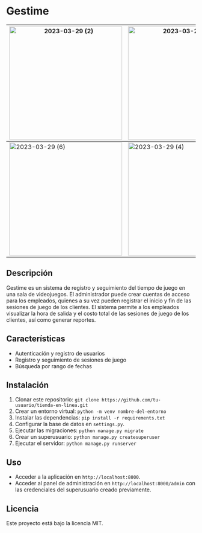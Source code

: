 # Gestime

| <img width="300" alt="2023-03-29 (2)" src="https://user-images.githubusercontent.com/86686071/228690064-8c6c77d1-3756-4de4-b14b-23a52d9110bb.png"> | <img width="300" alt="2023-03-29 (5)" src="https://user-images.githubusercontent.com/86686071/228690380-31bd6940-ce3c-492c-8b94-3ace5facb65a.png"> |
| --- | --- |
| <img width="300" alt="2023-03-29 (6)" src="https://user-images.githubusercontent.com/86686071/228690318-4e69b3c8-1af9-43a1-92e9-c7d66f49cef4.png"> | <img width="300" alt="2023-03-29 (4)" src="https://user-images.githubusercontent.com/86686071/228690343-f0a0fe5e-7037-4d9e-b35a-1ca714d55f09.png"> |

## Descripción

Gestime es un sistema de registro y seguimiento del tiempo de juego en una sala de videojuegos. El administrador puede crear cuentas de acceso para los empleados, quienes a su vez pueden registrar el inicio y fin de las sesiones de juego de los clientes. El sistema permite a los empleados visualizar la hora de salida y el costo total de las sesiones de juego de los clientes, así como generar reportes.

## Características

- Autenticación y registro de usuarios
- Registro y seguimiento de sesiones de juego
- Búsqueda por rango de fechas

## Instalación

1. Clonar este repositorio: `git clone https://github.com/tu-usuario/tienda-en-linea.git`
2. Crear un entorno virtual: `python -m venv nombre-del-entorno`
3. Instalar las dependencias: `pip install -r requirements.txt`
4. Configurar la base de datos en `settings.py`.
5. Ejecutar las migraciones: `python manage.py migrate`
6. Crear un superusuario: `python manage.py createsuperuser`
7. Ejecutar el servidor: `python manage.py runserver`

## Uso

- Acceder a la aplicación en `http://localhost:8000`.
- Acceder al panel de administración en `http://localhost:8000/admin` con las credenciales del superusuario creado previamente.

## Licencia

Este proyecto está bajo la licencia MIT.

